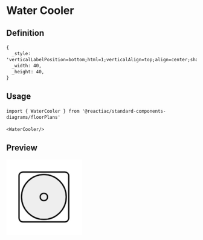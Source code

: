 # Water Cooler

## Definition

```
{
  _style: 'verticalLabelPosition=bottom;html=1;verticalAlign=top;align=center;shape=mxgraph.floorplan.water_cooler;',
  _width: 40,
  _height: 40,
}
```

## Usage

```
import { WaterCooler } from '@reactiac/standard-components-diagrams/floorPlans'

<WaterCooler/>
```

## Preview

<img src="./water-cooler.png" width="200"/>
